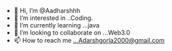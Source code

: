 - 👋 Hi, I’m @Aadharshhh
- 👀 I’m interested in ..Coding.
- 🌱 I’m currently learning ...java
- 💞️ I’m looking to collaborate on ...Web3.0
- 📫 How to reach me ...Adarshgorla2000@gmail.com

<!---
Aadharshhh/Aadharshhh is a ✨ special ✨ repository because its `README.md` (this file) appears on your GitHub profile.
You can click the Preview link to take a look at your changes.
--->
